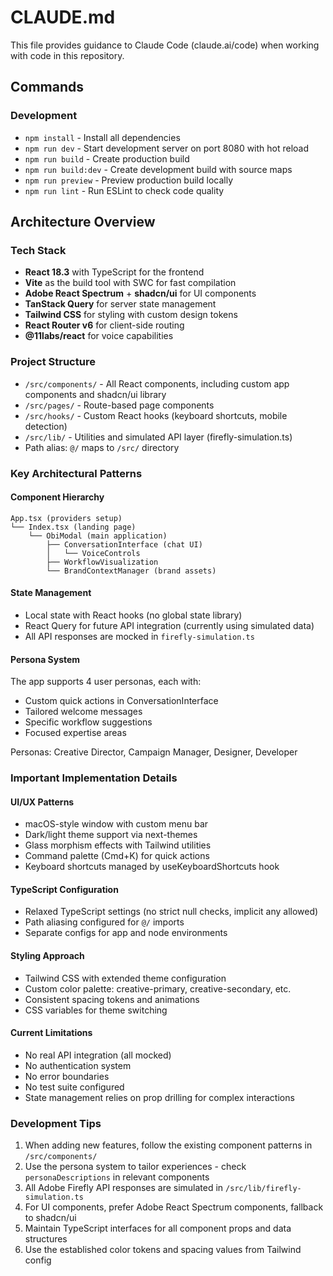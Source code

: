 # CLAUDE.md

This file provides guidance to Claude Code (claude.ai/code) when working with code in this repository.

## Commands

### Development
- `npm install` - Install all dependencies
- `npm run dev` - Start development server on port 8080 with hot reload
- `npm run build` - Create production build
- `npm run build:dev` - Create development build with source maps
- `npm run preview` - Preview production build locally
- `npm run lint` - Run ESLint to check code quality

## Architecture Overview

### Tech Stack
- **React 18.3** with TypeScript for the frontend
- **Vite** as the build tool with SWC for fast compilation
- **Adobe React Spectrum** + **shadcn/ui** for UI components
- **TanStack Query** for server state management
- **Tailwind CSS** for styling with custom design tokens
- **React Router v6** for client-side routing
- **@11labs/react** for voice capabilities

### Project Structure
- `/src/components/` - All React components, including custom app components and shadcn/ui library
- `/src/pages/` - Route-based page components
- `/src/hooks/` - Custom React hooks (keyboard shortcuts, mobile detection)
- `/src/lib/` - Utilities and simulated API layer (firefly-simulation.ts)
- Path alias: `@/` maps to `/src/` directory

### Key Architectural Patterns

#### Component Hierarchy
```
App.tsx (providers setup)
└── Index.tsx (landing page)
    └── ObiModal (main application)
        ├── ConversationInterface (chat UI)
        │   └── VoiceControls
        ├── WorkflowVisualization
        └── BrandContextManager (brand assets)
```

#### State Management
- Local state with React hooks (no global state library)
- React Query for future API integration (currently using simulated data)
- All API responses are mocked in `firefly-simulation.ts`

#### Persona System
The app supports 4 user personas, each with:
- Custom quick actions in ConversationInterface
- Tailored welcome messages
- Specific workflow suggestions
- Focused expertise areas

Personas: Creative Director, Campaign Manager, Designer, Developer

### Important Implementation Details

#### UI/UX Patterns
- macOS-style window with custom menu bar
- Dark/light theme support via next-themes
- Glass morphism effects with Tailwind utilities
- Command palette (Cmd+K) for quick actions
- Keyboard shortcuts managed by useKeyboardShortcuts hook

#### TypeScript Configuration
- Relaxed TypeScript settings (no strict null checks, implicit any allowed)
- Path aliasing configured for `@/` imports
- Separate configs for app and node environments

#### Styling Approach
- Tailwind CSS with extended theme configuration
- Custom color palette: creative-primary, creative-secondary, etc.
- Consistent spacing tokens and animations
- CSS variables for theme switching

#### Current Limitations
- No real API integration (all mocked)
- No authentication system
- No error boundaries
- No test suite configured
- State management relies on prop drilling for complex interactions

### Development Tips

1. When adding new features, follow the existing component patterns in `/src/components/`
2. Use the persona system to tailor experiences - check `personaDescriptions` in relevant components
3. All Adobe Firefly API responses are simulated in `/src/lib/firefly-simulation.ts`
4. For UI components, prefer Adobe React Spectrum components, fallback to shadcn/ui
5. Maintain TypeScript interfaces for all component props and data structures
6. Use the established color tokens and spacing values from Tailwind config
